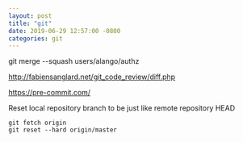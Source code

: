 ```yaml
---
layout: post
title: "git"
date: 2019-06-29 12:57:00 -0800
categories: git
---
```


git merge --squash users/alango/authz

http://fabiensanglard.net/git_code_review/diff.php

https://pre-commit.com/

Reset local repository branch to be just like remote repository HEAD

```
git fetch origin
git reset --hard origin/master
```

